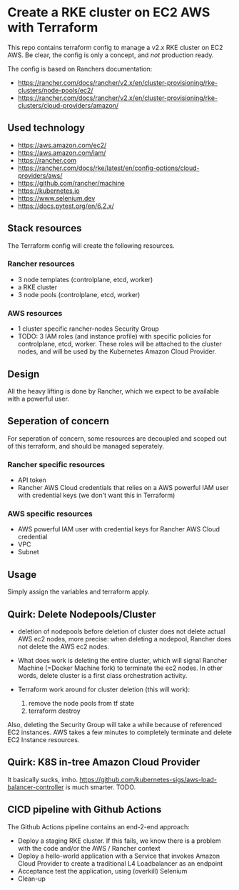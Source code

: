 # Create a RKE cluster on EC2 AWS with Terraform
This repo contains terraform config to manage a v2.x RKE cluster on EC2 AWS.
Be clear, the config is only a concept, and *not* production ready.

The config is based on Ranchers documentation: 
- https://rancher.com/docs/rancher/v2.x/en/cluster-provisioning/rke-clusters/node-pools/ec2/
- https://rancher.com/docs/rancher/v2.x/en/cluster-provisioning/rke-clusters/cloud-providers/amazon/

## Used technology
- https://aws.amazon.com/ec2/
- https://aws.amazon.com/iam/
- https://rancher.com
- https://rancher.com/docs/rke/latest/en/config-options/cloud-providers/aws/
- https://github.com/rancher/machine
- https://kubernetes.io
- https://www.selenium.dev
- https://docs.pytest.org/en/6.2.x/


## Stack resources
The Terraform config will create the following resources.

### Rancher resources
- 3 node templates (controlplane, etcd, worker)
- a RKE cluster
- 3 node pools (controlplane, etcd, worker)

### AWS resources
- 1 cluster specific rancher-nodes Security Group
- TODO: 3 IAM roles (and instance profile) with specific policies for controlplane, etcd, worker. These roles will be attached to the cluster nodes, and will be used by the Kubernetes Amazon Cloud Provider.

## Design
All the heavy lifting is done by Rancher, which we expect to be available with a powerful user.

## Seperation of concern
For seperation of concern, some resources are decoupled and scoped out of this terraform, and should be managed seperately.

### Rancher specific resources
- API token
- Rancher AWS Cloud credentials that relies on a AWS powerful IAM user with credential keys (we don't want this in Terraform)

### AWS specific resources
- AWS powerful IAM user with credential keys for Rancher AWS Cloud credential
- VPC
- Subnet

## Usage
Simply assign the variables and terraform apply.

## Quirk: Delete Nodepools/Cluster
- deletion of nodepools before deletion of cluster does not delete actual AWS ec2 nodes, more precise: when deleting a nodepool, Rancher does not delete the AWS ec2 nodes.
- What does work is deleting the entire cluster, which will signal Rancher Machine (=Docker Machine fork) to terminate the ec2 nodes. In other words, delete cluster is a first class orchestration activity.

- Terraform work around for cluster deletion (this will work): 
  1. remove the node pools from tf state
  2. terraform destroy

Also, deleting the Security Group will take a while because of referenced EC2 instances. AWS takes a few minutes to completely terminate and delete EC2 Instance resources.

## Quirk: K8S in-tree Amazon Cloud Provider
It basically sucks, imho.
https://github.com/kubernetes-sigs/aws-load-balancer-controller is much smarter. TODO.

## CICD pipeline with Github Actions
The Github Actions pipeline contains an end-2-end approach:
- Deploy a staging RKE cluster. If this fails, we know there is a problem with the code and/or the AWS / Rancher context
- Deploy a hello-world application with a Service that invokes Amazon Cloud Provider to create a traditional L4 Loadbalancer as an endpoint
- Acceptance test the application, using (overkill) Selenium
- Clean-up

##
